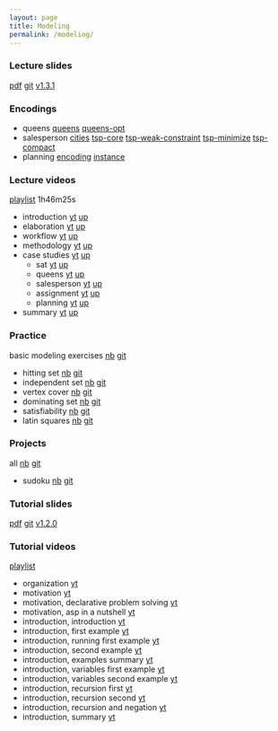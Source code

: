 ```yaml
---
layout: page
title: Modeling
permalink: /modeling/
---
```

### Lecture slides

  [pdf](https://github.com/potassco-asp-course/course/releases/download/v1.3.1/modeling.pdf)
  [git](https://github.com/potassco-asp-course/modeling)
  [v1.3.1](https://github.com/potassco-asp-course/course/releases/tag/v1.3.1)

### Encodings

  * queens
	[queens](https://github.com/potassco-asp-course/course/releases/download/v1.3.1/queens.lp)
	[queens-opt](https://github.com/potassco-asp-course/course/releases/download/v1.3.1/queens-opt.lp)
  * salesperson
  	[cities](https://github.com/potassco-asp-course/course/releases/download/v1.3.1/cities.lp)
  	[tsp-core](https://github.com/potassco-asp-course/course/releases/download/v1.3.1/tsp-core.lp)
	[tsp-weak-constraint](https://github.com/potassco-asp-course/course/releases/download/v1.3.1/tsp-weak-constraint.lp)
	[tsp-minimize](https://github.com/potassco-asp-course/course/releases/download/v1.3.1/tsp-minimize.lp)
	[tsp-compact](https://github.com/potassco-asp-course/course/releases/download/v1.3.1/tsp-compact.lp)
  * planning
	[encoding](https://github.com/potassco-asp-course/course/releases/download/v1.3.1/planning-encoding.lp)
	[instance](https://github.com/potassco-asp-course/course/releases/download/v1.3.1/planning-instance.lp)

### Lecture videos

  [playlist](https://www.youtube.com/playlist?list=PL7DBaibuDD9MUeCOgW6j1N3hxhMOEi002) 1h46m25s

  * introduction
	[yt](https://youtu.be/xuNQF04tqD0)
	[up](https://mediaup.uni-potsdam.de/Play/24088)
  * elaboration
	[yt](https://youtu.be/_is_x-eaFEM)
	[up](https://mediaup.uni-potsdam.de/Play/24097)
  * workflow
	[yt](https://youtu.be/cnvjafmJTVc)
	[up](https://mediaup.uni-potsdam.de/Play/24099)
  * methodology
	[yt](https://youtu.be/7HciHpz1dHo)
	[up](https://mediaup.uni-potsdam.de/Play/24100)
  * case studies
	  [yt](https://youtu.be/j1YPqsdSUxA)
	  [up](https://mediaup.uni-potsdam.de/Play/24628)
	* sat
	  [yt](https://youtu.be/BI7ZzDAO2uY)
	  [up](https://mediaup.uni-potsdam.de/Play/24630)
	* queens
	  [yt](https://youtu.be/EnLHTnAIiss)
	  [up](https://mediaup.uni-potsdam.de/Play/24747)
	* salesperson
	  [yt](https://youtu.be/H6PsxX_mnYk)
	  [up](https://mediaup.uni-potsdam.de/Play/24771)
	* assignment
	  [yt](https://youtu.be/WjwHWoMIydo)
	  [up](https://mediaup.uni-potsdam.de/Play/24790)
	* planning
	  [yt](https://youtu.be/Rn-jPtQjFro)
	  [up](https://mediaup.uni-potsdam.de/Play/24792)
  * summary
	[yt](https://youtu.be/52-LWJO6gTM)
	[up](https://mediaup.uni-potsdam.de/Play/24794)

### Practice

  basic modeling exercises
  [nb](https://mybinder.org/v2/gh/potassco-asp-course/notebooks/master?filepath=modeling)
  [git](https://github.com/potassco-asp-course/notebooks/tree/master/modeling)

  * hitting set
    [nb](https://mybinder.org/v2/gh/potassco-asp-course/notebooks/master?filepath=modeling%2F01-hitting.ipynb)
    [git](https://github.com/potassco-asp-course/notebooks/tree/master/modeling/01-hitting.ipynb)
  * independent set
    [nb](https://mybinder.org/v2/gh/potassco-asp-course/notebooks/master?filepath=modeling%2F02-independent.ipynb)
    [git](https://github.com/potassco-asp-course/notebooks/tree/master/modeling/02-independent.ipynb)
  * vertex cover
    [nb](https://mybinder.org/v2/gh/potassco-asp-course/notebooks/master?filepath=modeling%2F03-cover.ipynb)
    [git](https://github.com/potassco-asp-course/notebooks/tree/master/modeling/03-cover.ipynb)
  * dominating set
    [nb](https://mybinder.org/v2/gh/potassco-asp-course/notebooks/master?filepath=modeling%2F04-dominating.ipynb)
    [git](https://github.com/potassco-asp-course/notebooks/tree/master/modeling/04-dominating.ipynb)
  * satisfiability
    [nb](https://mybinder.org/v2/gh/potassco-asp-course/notebooks/master?filepath=modeling%2F05-satisfiability.ipynb)
    [git](https://github.com/potassco-asp-course/notebooks/tree/master/modeling/05-satisfiability.ipynb)
  * latin squares
    [nb](https://mybinder.org/v2/gh/potassco-asp-course/notebooks/master?filepath=modeling%2F06-latin.ipynb)
    [git](https://github.com/potassco-asp-course/notebooks/tree/master/modeling/06-latin.ipynb)

### Projects

   all
   [nb](https://mybinder.org/v2/gh/potassco-asp-course/notebooks/master?filepath=projects)
   [git](https://github.com/potassco-asp-course/notebooks/tree/master/projects)

   * sudoku
   [nb](https://mybinder.org/v2/gh/potassco-asp-course/notebooks/master?filepath=projects%2Fsudoku%2Fsudoku.ipynb)
   [git](https://github.com/potassco-asp-course/notebooks/tree/master/projects/sudoku/sudoku.ipynb)

### Tutorial slides

  [pdf](https://github.com/potassco-asp-course/tutorial/releases/download/v1.2.0/tutorial.pdf)
  [git](https://github.com/potassco-asp-course/tutorial)
  [v1.2.0](https://github.com/potassco-asp-course/tutorial/releases/tag/v1.2.0)

### Tutorial videos

  [playlist](https://youtube.com/playlist?list=PL7DBaibuDD9O4I05DiQfilqPUgpClMKYu)

  * organization
	[yt](https://youtu.be/8bCsZgfBonw)
  * motivation
	[yt](https://youtu.be/0nYjm6ZSGv8)
  * motivation, declarative problem solving
	[yt](https://youtu.be/gAOaGs_VjLk)
  * motivation, asp in a nutshell
	[yt](https://youtu.be/y6K7gLbuHhY)
  * introduction, introduction
	[yt](https://youtu.be/iL7SCofdEck)
  * introduction, first example
	[yt](https://youtu.be/kDjmqycSy_o)
  * introduction, running first example
	[yt](https://youtu.be/PXk3xYbmy_s)
  * introduction, second example 
	[yt](https://youtu.be/3LeXwEenKDg)
  * introduction, examples summary
	[yt](https://youtu.be/nZ4E8t5ayd8)
  * introduction, variables first example
	[yt](https://youtu.be/VTCujuMaVoA)
  * introduction, variables second example
	[yt](https://youtu.be/X-vD_pPnrVQ)
  * introduction, recursion first
    [yt](https://youtu.be/mp8ruUr9VrQ)
  * introduction, recursion second
    [yt](https://youtu.be/EaWTt-PIgh8)
  * introduction, recursion and negation
    [yt](https://youtu.be/-ySlCvZS0-A)
  * introduction, summary
    [yt](https://youtu.be/vhQXm00W2FE)

